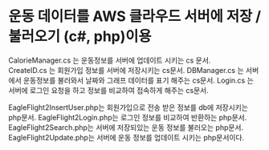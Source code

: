 # 운동 데이터를 AWS 클라우드 서버에 저장 / 불러오기 (c#, php)이용

CalorieManager.cs 는 운동정보를 서버에 업데이트 시키는 cs 문서. <br>
CreateID.cs 는 회원가입 정보를 서버에 저장시키는 cs문서.
DBManager.cs 는 서버에서 운동정보를 불러와서 날짜와 그래프 데이터를 표기 해주는 cs문서.
Login.cs 는 서버에 로그인 요청을 하고 정보를 비교하여 접속하게 해주는 cs문서.

EagleFlight2InsertUser.php는 회원가입으로 전송 받은 정보를 db에 저장시키는 php문서.
EagleFlight2Login.php는 로그인 정보를 비교하여 반환하는 php문서.
EagleFlight2Search.php는 서버에 저장되있는 운동 정보를 불러오는 php문서.
EagleFlight2Update.php는 서버에 운동 정보를 업데이트 시키는 php문서이다.
